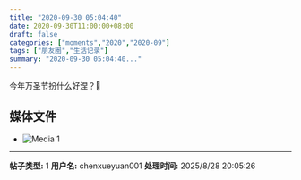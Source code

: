 ```yaml
---
title: "2020-09-30 05:04:40"
date: 2020-09-30T11:00:00+08:00
draft: false
categories: ["moments","2020","2020-09"]
tags: ["朋友圈","生活记录"]
summary: "2020-09-30 05:04:40..."
---
```


今年万圣节扮什么好涅？🤔

## 媒体文件

- ![Media 1](/Moments/photos/2020-09-30/202009300504400.jpg)

---

**帖子类型:** 1
**用户名:** chenxueyuan001
**处理时间:** 2025/8/28 20:05:26